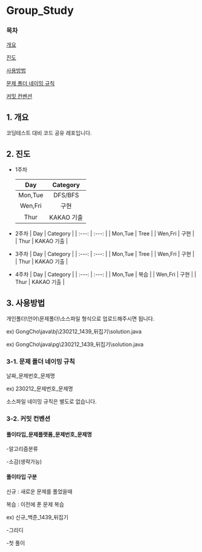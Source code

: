 # Group_Study

### 목차
[개요](#1-개요)

[진도](#2-진도)

[사용방법](#3-사용방법)

[문제 폴더 네이밍 규칙](#3-1-문제-폴더-네이밍-규칙)

[커밋 컨벤션](#3-2-커밋-컨벤션)

## 1. 개요


코딩테스트 대비 코드 공유 레포입니다.

## 2. 진도
- 1주차
    
    
    | Day | Category |
    | :---: | :---: |
    | Mon,Tue | DFS/BFS |
    | Wen,Fri | 구현 |
    | Thur | KAKAO 기출 |
   
- 2주차
    | Day | Category |
    | :---: | :---: |
    | Mon,Tue | Tree |
    | Wen,Fri | 구현 |
    | Thur | KAKAO 기출 |
    
- 3주차
    | Day | Category |
    | :---: | :---: |
    | Mon,Tue | Tree |
    | Wen,Fri | 구현 |
    | Thur | KAKAO 기출 |
    
- 4주차
    | Day | Category |
    | :---: | :---: |
    | Mon,Tue | 복습 |
    | Wen,Fri | 구현 |
    | Thur | KAKAO 기출 |
  

## 3. 사용방법
개인폴더\언어\문제폴더\소스파일 형식으로 업로드해주시면 됩니다.


ex)
GongCho\java\bj\230212_1439_뒤집기\solution.java


ex)
GongCho\java\pg\230212_1439_뒤집기\solution.java

### 3-1. 문제 폴더 네이밍 규칙
 날짜_문제번호_문제명
 
 
 ex)
 230212_문제번호_문제명
 
 
 소스파일 네이밍 규칙은 별도로 없습니다.
 
 ### 3-2. 커밋 컨벤션
 
 #### 풀이타입_문제플랫폼_문제번호_문제명
 -알고리즘분류
 
 -소감(생략가능)
 
 #### 풀이타입 구분
 신규 : 새로운 문제를 풀었을때
 
 복습 : 이전에 푼 문제 복습
 
 ex)
 신규_백준_1439_뒤집기
 
 -그리디
 
 -첫 풀이
